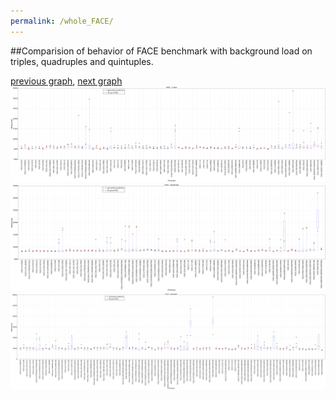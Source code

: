 ```yaml
---
permalink: /whole_FACE/
---
```


##Comparision of behavior of FACE benchmark with background load on triples, quadruples and quintuples.

[previous graph](../whole_EGG/), [next graph](../whole_FLOYD/)
![graph figure](./images/triple/FACE_box.png)![graph figure](./images/quadruple/FACE_box.png)![graph figure](./images/quintuple/FACE_box.png)